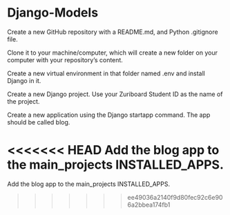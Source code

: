# Django-Models

Create a new GitHub repository with a README.md, and Python .gitignore file.

Clone it to your machine/computer, which will create a new folder on your computer with your repository’s content.

Create a new virtual environment in that folder named .env and install Django in it.

Create a new Django project. Use your Zuriboard Student ID as the name of the project.

Create a new application using the Django startapp command. The app should be called blog.

<<<<<<< HEAD
Add the blog app to the main_projects INSTALLED_APPS.
=======
Add the blog app to the main_projects INSTALLED_APPS.
>>>>>>> ee49036a2140f9d80fec92c6e906a2bbea174fb1
